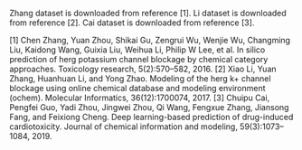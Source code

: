 Zhang dataset is downloaded from reference [1].
Li dataset is downloaded from reference [2].
Cai dataset is downloaded from reference [3].


[1] Chen Zhang, Yuan Zhou, Shikai Gu, Zengrui Wu, Wenjie Wu, Changming Liu, Kaidong
Wang, Guixia Liu, Weihua Li, Philip W Lee, et al. In silico prediction of herg potassium
channel blockage by chemical category approaches. Toxicology research, 5(2):570–582, 2016.
[2] Xiao Li, Yuan Zhang, Huanhuan Li, and Yong Zhao. Modeling of the herg k+ channel blockage
using online chemical database and modeling environment (ochem). Molecular Informatics,
36(12):1700074, 2017.
[3] Chuipu Cai, Pengfei Guo, Yadi Zhou, Jingwei Zhou, Qi Wang, Fengxue Zhang, Jiansong
Fang, and Feixiong Cheng. Deep learning-based prediction of drug-induced cardiotoxicity.
Journal of chemical information and modeling, 59(3):1073–1084, 2019.

